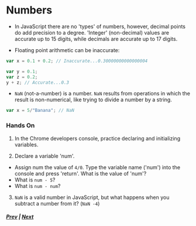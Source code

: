# Numbers
* In JavaScript there are no 'types' of numbers, however, decimal points do add precision to a degree. 'Integer' (non-decimal) values are accurate up to 15 digits, while decimals are accurate up to 17 digits.

* Floating point arithmetic can be inaccurate:

```javascript
var x = 0.1 + 0.2; // Inaccurate...0.30000000000000004

var y = 0.1;
var z = 0.2;
y + z; // Accurate...0.3
```

* `NaN` (not-a-number) is a number. `NaN` results from operations in which the result is non-numerical, like trying to divide a number by a string.

```javascript
var x = 5/"Banana"; // NaN
```

### Hands On
1. In the Chrome developers console, practice declaring and initializing variables.

2. Declare a variable 'num'.
  * Assign num the value of `4/0`. Type the variable name ('num') into the console and press 'return'. What is the value of 'num'?
  * What is `num - 5`?
  * What is `num - num`?
3. `NaN` is a valid number in JavaScript, but what happens when you subtract a number from it? (`NaN -4`)


##### [Prev](2_Declarations.md) | [Next](4_Strings.md)
